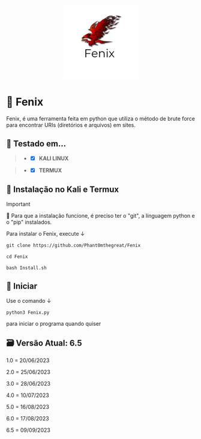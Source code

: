 <p align="center">

  <img width="200" height="200" src="20230617_170556_0000.png">
  
# 🦅 Fenix
Fenix, é uma ferramenta feita em python que utiliza o método de brute force para encontrar URIs (diretórios e arquivos) em sites.

## 🧪 Testado em...
 > - - [x] **KALI LINUX** 

 > - - [x] **TERMUX** 

## 🔧 Instalação no Kali e Termux
> [!IMPORTANT]
> 📩
> Para que a instalação funcione, é preciso ter o "git", a línguagem python e o "pip" instalados.

Para instalar o Fenix, execute ↓
```
git clone https://github.com/Phant0mthegreat/Fenix
```
```
cd Fenix
```
```
bash Install.sh
```
## 💉 Iniciar
Use o comando ↓
```
python3 Fenix.py
```
para iniciar o programa quando quiser

## 🗃️ Versão Atual: 6.5
1.0 = 20/06/2023

2.0 = 25/06/2023

3.0 = 28/06/2023

4.0 = 10/07/2023

5.0 = 16/08/2023

6.0 = 17/08/2023

6.5 = 09/09/2023

